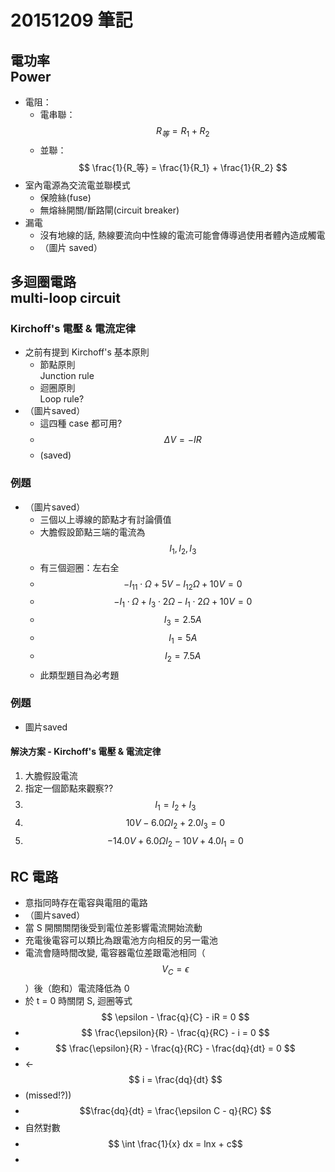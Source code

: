# 20151209 筆記
## 電功率<br>Power
* 電阻：
    * 電串聯：$$ R_等 = R_1 + R_2 $$
    * 並聯：$$ \frac{1}{R_等} = \frac{1}{R_1} + \frac{1}{R_2} $$
* 室內電源為交流電並聯模式
    * 保險絲(fuse)
    * 無熔絲開關/斷路閘(circuit breaker)
* 漏電
    * 沒有地線的話, 熱線要流向中性線的電流可能會傳導過使用者體內造成觸電
    * （圖片 saved）

## 多迴圈電路<br />multi-loop circuit
### Kirchoff's 電壓 & 電流定律
* 之前有提到 Kirchoff's 基本原則
    * 節點原則<br >Junction rule
    * 迴圈原則<br />Loop rule?
* （圖片saved）
    * 這四種 case 都可用?
    * $$ \Delta V = -IR $$
    * (saved)

### 例題
* （圖片saved）
    * 三個以上導線的節點才有討論價值
    * 大膽假設節點三端的電流為 $$I_1, I_2, I_3$$
    * 有三個迴圈：左右全
    * $$-I_11\cdot \Omega + 5V-I_12\Omega+10V = 0$$
    * $$ -I_1 \cdot \Omega + I_3 \cdot 2 \Omega - I_1 \cdot 2 \Omega + 10V = 0 $$
    * $$ I_3 = 2.5 A $$
    * $$ I_1 = 5A $$
    * $$ I_2 = 7.5A $$
    * 此類型題目為必考題

### 例題
* 圖片saved

#### 解決方案 - Kirchoff's 電壓 & 電流定律
1. 大膽假設電流
2. 指定一個節點來觀察??
3. $$ I_1 = I_2 + I_3 $$
3. $$ 10V -6.0 \Omega I_2 + 2.0 I_3 = 0 $$
4. $$ -14.0V + 6.0\Omega I_2 -10V + 4.0 I_1 = 0 $$

## RC 電路
* 意指同時存在電容與電阻的電路
* （圖片saved）
* 當 S 開關關閉後受到電位差影響電流開始流動
* 充電後電容可以類比為跟電池方向相反的另一電池
* 電流會隨時間改變, 電容器電位差跟電池相同（$$ V_C = \epsilon $$）後（飽和）電流降低為 0
* 於 t = 0 時關閉 S, 迴圈等式 $$ \epsilon - \frac{q}{C} - iR = 0 $$
* $$ \frac{\epsilon}{R} - \frac{q}{RC} - i = 0 $$
* $$ \frac{\epsilon}{R} - \frac{q}{RC} - \frac{dq}{dt} = 0 $$
* <- $$ i = \frac{dq}{dt} $$
* (missed!?))
* $$\frac{dq}{dt} = \frac{\epsilon C - q}{RC} $$
* 自然對數
* $$ \int \frac{1}{x} dx = lnx + c$$
* 